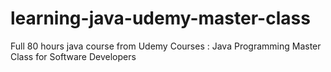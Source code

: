 # learning-java-udemy-master-class
Full 80 hours java course from Udemy Courses : Java Programming Master Class for Software Developers
